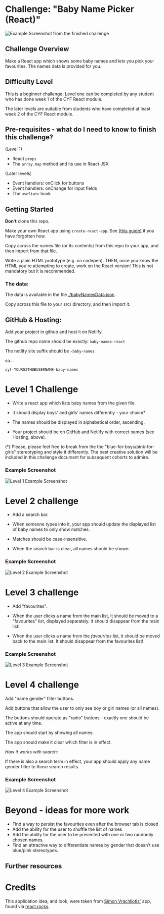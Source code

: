 # Challenge: "Baby Name Picker (React)"

![Example Screenshot from the finished challenge](./example-screenshots/finished.png)

## Challenge Overview

Make a React app which shows some baby names and lets you pick your favourites. The names data is provided for you.

## Difficulty Level

This is a beginner challenge. Level one can be completed by any student who has done week 1 of the CYF React module.

The later levels are suitable from students who have completed at least week 2 of the CYF React module.

## Pre-requisites - what do I need to know to finish this challenge?

(Level 1)

- React `props`
- The `array.map` method and its use in React JSX

(Later levels)

- Event handlers: onClick for buttons
- Event handlers: onChange for input fields
- The `useState` hook

## Getting Started

**Don't** clone this repo.

Make your own React app using `create-react-app`. See [(this guide)](https://docs.codeyourfuture.io/students/guides/creating-a-react-app) if you have forgotten how.

Copy across the names file (or its contents) from this repo to your app, and then import from that file.

Write a plain HTML prototype (e.g. on codepen). THEN, once you know the HTML you're attempting to create, work on the React version! This is not mandatory but it is recommended.

### The data:

The data is available in the file [./babyNamesData.json](./babyNamesData.json).

Copy across this file to your src/ directory, and then import it.

## GitHub & Hosting:

Add your project in github and host it on Netlify.

The github repo name should be exactly:
`baby-names-react`

The netlify site suffix should be `-baby-names`

so...

`cyf-YOURGITHUBUSERNAME-baby-names`

# Level 1 Challenge

- Write a react app which lists baby names from the given file.

- It should display boys' and girls' names differently - your choice\*

- The names should be displayed in alphabetical order, ascending.

- Your project should be on GitHub and Netlify with correct names (see Hosting, above).

(\*) Please, please feel free to break from the the "blue-for-boys/pink-for-girls" stereotyping and style it differently. The best creative solution will be included in this challenge document for subsequent cohorts to admire.

### Example Screenshot

![Level 1 Example Screenshot](./example-screenshots/level-1.png)

# Level 2 challenge

- Add a search bar.

- When someone types into it, your app should update the displayed list of baby names to only show matches.

- Matches should be case-insensitive.

- When the search bar is clear, all names should be shown.

### Example Screenshot

![Level 2 Example Screenshot](./example-screenshots/level-2.png)

# Level 3 challenge

- Add "favourites".

- When the user clicks a name from the main list, it should be moved to a "favourites" list, displayed separately.
  It should disappear from the main list!

- When the user clicks a name from the _favourites_ list, it should be moved back to the main list. It should disappear from the favourites list!

### Example Screenshot

![Level 3 Example Screenshot](./example-screenshots/level-3.png)

# Level 4 challenge

Add "name gender" filter buttons.

Add buttons that allow the user to only see boy or girl names (or all names).

The buttons should operate as "radio" buttons - exactly one should be active at any time.

The app should start by showing all names.

The app should make it clear which filter is in effect.

_How it works with search:_

If there is also a search term in effect, your app should apply any name gender filter to those search results.

### Example Screenshot

![Level 4 Example Screenshot](./example-screenshots/level-4.png)

# Beyond - ideas for more work

- Find a way to persist the favourites even after the browser tab is closed
- Add the ability for the user to shuffle the list of names
- Add the ability for the user to be presented with one or two randomly chosen names.
- Find an attractive way to differentiate names by gender that doesn't use blue/pink stereotypes.

## Further resources

# Credits

This application idea, and look, were taken from [Simon Vrachliotis'](https://simonswiss.com/) app, found via [react.rocks](https://react.rocks/example/Baby_name_inspiration).

